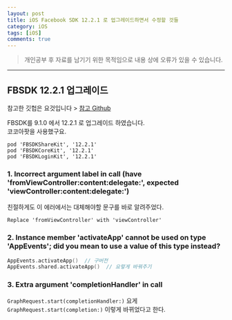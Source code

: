 ```yaml
---
layout: post
title: iOS Facebook SDK 12.2.1 로 업그레이드하면서 수정할 것들
category: iOS
tags: [iOS]
comments: true
---
```


> 개인공부 후 자료를 남기기 위한 목적임으로 내용 상에 오류가 있을 수 있습니다.    

<hr>

## FBSDK 12.2.1 업그레이드

참고한 깃헙은 요것입니다 > [참고 Github](https://github.com/facebook/facebook-ios-sdk/blob/main/CHANGELOG.md)

FBSDK를 9.1.0 에서 12.2.1 로 업그레이드 하였습니다.<br>
코코아팟을 사용했구요.


```vim
pod 'FBSDKShareKit', '12.2.1'
pod 'FBSDKCoreKit', '12.2.1'
pod 'FBSDKLoginKit', '12.2.1'
```


### 1. Incorrect argument label in call (have 'fromViewController:content:delegate:', expected 'viewController:content:delegate:')

친절하게도 이 에러에서는 대체해야할 문구를 바로 알려주었다.

`Replace 'fromViewController' with 'viewController'`



### 2. Instance member 'activateApp' cannot be used on type 'AppEvents'; did you mean to use a value of this type instead?

```swift
AppEvents.activateApp()  // 구버전
AppEvents.shared.activateApp()  // 요렇게 바꿔주기
```


### 3. Extra argument 'completionHandler' in call

`GraphRequest.start(completionHandler:)` 요게 `GraphRequest.start(completion:)` 이렇게 바뀌었다고 한다.
